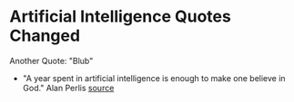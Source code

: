 # Artificial Intelligence Quotes Changed

Another Quote: "Blub"

* "A year spent in artificial intelligence is enough to make one believe in God." Alan Perlis [source](https://computing.calvin.edu/documents/intelligent-machines.html)

